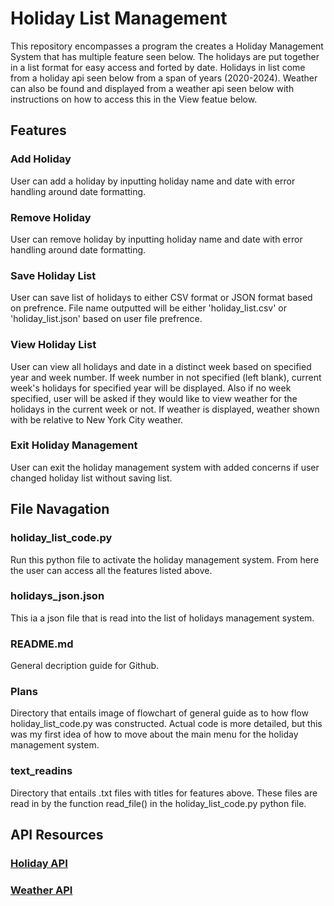 # Holiday List Management
This repository encompasses a program the creates a Holiday Management System that has multiple feature seen below. The holidays are put together in a list format for easy access and forted by date. Holidays in list come from a holiday api seen below from a span of years (2020-2024). Weather can also be found and displayed from a weather api seen below with instructions on how to access this in the View featue below. 

## Features

### Add Holiday
User can add a holiday by inputting holiday name and date with error handling around date formatting.


### Remove Holiday
User can remove holiday by inputting holiday name and date with error handling around date formatting.


### Save Holiday List
User can save list of holidays to either CSV format or JSON format based on prefrence. File name outputted will be either 'holiday_list.csv' or 'holiday_list.json' based on user file prefrence. 

### View Holiday List
User can view all holidays and date in a distinct week based on specified year and week number. If week number in not specified (left blank), current week's holidays for specified year will be displayed. Also if no week specified, user will be asked if they would like to view weather for the holidays in the current week or not. If weather is displayed, weather shown with be relative to New York City weather. 

### Exit Holiday Management
User can exit the holiday management system with added concerns if user changed holiday list without saving list.

## File Navagation

### holiday_list_code.py
Run this python file to activate the holiday management system. From here the user can access all the features listed above. 

### holidays_json.json
This ia a json file that is read into the list of holidays management system. 

### README.md
General decription guide for Github.

### Plans
Directory that entails image of flowchart of general guide as to how flow holiday_list_code.py was constructed. Actual code is more detailed, but this was my first idea of how to move about the main menu for the holiday management system. 

### text_readins
Directory that entails .txt files with titles for features above. These files are read in by the function read_file() in the holiday_list_code.py python file.

## API Resources

### [Holiday API](https://www.timeanddate.com/holidays/us/?hol=43122559)

### [Weather API](https://www.visualcrossing.com/weather/weather-data-services/New%20%20York?v=api)